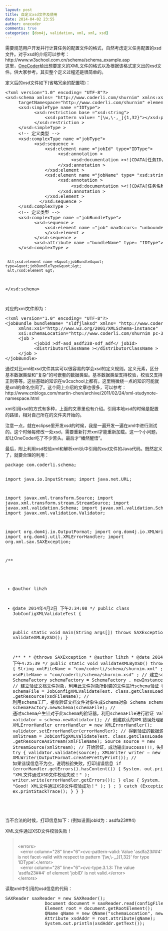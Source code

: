 ```yaml
---
layout: post
title: 自定义xsd文件及使用
date: 2014-04-02 23:55
author: onecoder
comments: true
categories: [dom4j, validation, xml, xml, xsd]
---
```

<p>
	需要规范用户开发并行计算任务的配置文件的格式，自然考虑定义任务配置的xsd文件。对于xsd的介绍可以参考：<br />
	http://www.w3school.com.cn/schema/schema_example.asp<br />
	这里，<a href="http://www.coderli.com">OneCoder</a>给出想要定义的XML文件的格式以及根据该格式定义出的xsd文件。供大家参考。其实整个定义过程还是很简单的。</p>
<p>
	定义后的xsd文件如下(省略冗余的配置项)：</p>
<pre class="brush:xml;first-line:1;pad-line-numbers:true;highlight:null;collapse:false;">
&lt;?xml version=&quot;1.0&quot; encoding= &quot;UTF-8&quot;?&gt;
&lt;xsd:schema xmlns= &quot;http://www.coderli.com/shurnim&quot; xmlns:xsd= &quot;http://www.w3.org/2001/XMLSchema&quot;
     targetNamespace=&quot;http://www.coderli.com/shurnim&quot; elementFormDefault=&quot;qualified&quot; &gt;
     &lt;xsd:simpleType name =&quot;IDType&quot;&gt;
           &lt;xsd:restriction base =&quot;xsd:string&quot;&gt;
               &lt;xsd:pattern value= &quot;[\w,\-,_]{1,32}&quot;&gt;&lt;/xsd:pattern &gt;
           &lt;/xsd:restriction &gt;
     &lt;/xsd:simpleType &gt;
     &lt;!-- 定义类型 --&gt;
     &lt;xsd:complexType name =&quot;jobType&quot;&gt;
           &lt;xsd:sequence &gt;
               &lt;xsd:element name =&quot;jobId&quot; type=&quot;IDType&quot;&gt;
                    &lt;xsd:annotation &gt;
                         &lt;xsd:documentation &gt;&lt;![CDATA[任务ID，唯一区别一个并行计算任务，必须唯一 ]]&gt;&lt;/xsd:documentation &gt;
                    &lt;/xsd:annotation &gt;
               &lt;/xsd:element &gt;
               &lt;xsd:element name =&quot;jobName&quot; type= &quot;xsd:string&quot; minOccurs =&quot;0&quot;&gt;
                    &lt;xsd:annotation &gt;
                         &lt;xsd:documentation &gt;&lt;![CDATA[任务名称，可选 ]]&gt;&lt;/xsd:documentation &gt;
                    &lt;/xsd:annotation &gt;
               &lt;/xsd:element &gt;
             &lt;/xsd:sequence &gt;
     &lt;/xsd:complexType &gt;
     &lt;!-- 定义类型 --&gt;
     &lt;xsd:complexType name =&quot;jobBundleType&quot;&gt;
           &lt;xsd:sequence &gt;
               &lt;xsd:element name =&quot;job&quot; maxOccurs= &quot;unbounded&quot; type=&quot;jobType&quot; &gt;
               &lt;/xsd:element &gt;
           &lt;/xsd:sequence &gt;
           &lt;xsd:attribute name =&quot;bundleName&quot; type= &quot;IDType&quot;&gt;&lt;/xsd:attribute &gt;
     &lt;/xsd:complexType &gt;


     &lt;xsd:element name =&quot;jobBundle&quot; type=&quot;jobBundleType&quot;&gt;
     &lt;/xsd:element &gt;
&lt;/xsd:schema&gt;

</pre>
<p>
	对应的xml文件即为：</p>
<pre class="brush:xml;first-line:1;pad-line-numbers:true;highlight:null;collapse:false;">
&lt;?xml version=&quot;1.0&quot; encoding= &quot;UTF-8&quot;?&gt;
&lt;jobBundle bundleName= &quot;sldfjlaksd&quot; xmlns= &quot;http://www.coderli.com/shurnim&quot;
     xmlns:xsi=&quot;http://www.w3.org/2001/XMLSchema-instance&quot;
     xsi:schemaLocation=&quot;http://www.coderli.com/shurnim pc-3.0.xsd&quot;&gt;
     &lt;job &gt;
           &lt;jobId &gt;df-asd_asdf238-sdf_adf&lt;/ jobId&gt;
           &lt;distributorClassName &gt;&lt;/distributorClassName &gt;
     &lt;/job &gt;
&lt;/jobBundle&gt;
</pre>
<p>
	通过对比xml和xsd文件其实可以很容易的学会xsd的定义规则。定义元素，区分基本数据类型和&quot;复杂&quot;的可嵌套的数据类型。基本数据类型支持校验，校验又支持正则等等。这些基础的知识在w3cschool上都有。这里稍微绕一点的知识可能就是xml的命名空间了。这个网上介绍的文章也很多，可以参考：http://www.cnblogs.com/martin-chen/archive/2011/02/24/xml-studynote-namespace.html</p>
<p>
	xml引用xsd的方式有多种，上面的文章里也有介绍。引用本地xsd的时候是配置的路径，相对自己所在的文件夹开始的。</p>
<p>
	注意一点，就在eclipse里开发xsd的时候，我是一遍开发一遍在xml中进行测试的。这个时候每修改一处xsd，需要重新打开xml才能重新加载。这一个小问题，却让OneCoder吃了不少苦头。最后才&ldquo;幡然醒悟&rdquo;。</p>
<p>
	最后，附上利用xsd校验xml和解析xml头中引用的xsd文件的Java代码。既然定义了，就要合理的利用：</p>
<pre class="brush:java;first-line:1;pad-line-numbers:true;highlight:null;collapse:false;">
package com.coderli.schema;


import java.io.InputStream;
import java.net.URL;


import javax.xml.transform.Source;
import javax.xml.transform.stream.StreamSource;
import javax.xml.validation.Schema;
import javax.xml.validation.SchemaFactory;
import javax.xml.validation.Validator;


import org.dom4j.io.OutputFormat;
import org.dom4j.io.XMLWriter;
import org.dom4j.util.XMLErrorHandler;
import org.xml.sax.SAXException;


/**
* @author lihzh
* @date 2014年4月2日 下午2:34:08
*/
public class JobConfigXMLValidateTest {


     public static void main(String args[]) throws SAXException {
           validateXMLByXSD();
     }


     /**
      *
      * @throws SAXException
      * @author lihzh
      * @date 2014年4月2日 下午4:25:39
      */
     public static void validateXMLByXSD() throws SAXException {
          String xmlFileName = &quot;com/coderli/schema/shurnim.xml&quot; ;
          String xsdFileName = &quot;com/coderli/schema/shurnim.xsd&quot; ;
           // 建立schema工厂
          SchemaFactory schemaFactory = SchemaFactory
                    . newInstance(&quot;http://www.w3.org/2001/XMLSchema&quot;);
           // 建立验证文档文件对象，利用此文件对象所封装的文件进行schema验证
          URL schemaFile = JobConfigXMLValidateTest. class.getClassLoader()
                   .getResource(xsdFileName);
           // 利用schema工厂，接收验证文档文件对象生成Schema对象
          Schema schema = schemaFactory.newSchema(schemaFile);
           // 通过Schema产生针对于此Schema的验证器，利用schenaFile进行验证
          Validator validator = schema.newValidator();
           // 创建默认的XML错误处理器
          XMLErrorHandler errorHandler = new XMLErrorHandler();
          validator.setErrorHandler(errorHandler);
           // 得到验证的数据源
          InputStream xmlStream = JobConfigXMLValidateTest. class.getClassLoader()
                   .getResourceAsStream(xmlFileName);
          Source source = new StreamSource(xmlStream);
           // 开始验证，成功输出success!!!，失败输出fail
           try {
              validator.validate(source);
              XMLWriter writer = new XMLWriter(OutputFormat.createPrettyPrint());
               // 如果错误信息不为空，说明校验失败，打印错误信息
               if (errorHandler.getErrors().hasContent()) {
                   System. out.println( &quot;XML文件通过XSD文件校验失败！&quot; );
                   writer.write(errorHandler.getErrors());
              } else {
                   System. out.println( &quot;Good! XML文件通过XSD文件校验成功！&quot; );
              }
              ;
          } catch (Exception ex) {
              ex.printStackTrace();
          }
     }
}

</pre>
<p>
	当不合法的时候，打印信息如下：(例如设置jobId为：asdfa23##4)</p>
<p>
	XML文件通过XSD文件校验失败！</p>
<blockquote>
	<p>
		<br />
		&lt;errors&gt;<br />
		&nbsp; &lt;error column=&quot;28&quot; line=&quot;6&quot;&gt;cvc-pattern-valid: Value &#39;asdfa23##4&#39; is not facet-valid with respect to pattern &#39;[\w,\-,_]{1,32}&#39; for type &#39;IDType&#39;.&lt;/error&gt;<br />
		&nbsp; &lt;error column=&quot;28&quot; line=&quot;6&quot;&gt;cvc-type.3.1.3: The value &#39;asdfa23##4&#39; of element &#39;jobID&#39; is not valid.&lt;/error&gt;<br />
		&lt;/errors&gt;</p>
</blockquote>
<p>
	读取xml中引用的xsd信息的代码：</p>
<pre class="brush:java;first-line:1;pad-line-numbers:true;highlight:null;collapse:false;">
SAXReader saxReader = new SAXReader();
               Document document = saxReader.read(configFile);
               Element root = document.getRootElement();
               QName qName = new QName(&quot;schemaLocation&quot;, new Namespace(&quot;xsi&quot;, &quot;http://www.w3.org/2001/XMLSchema-instance&quot;));
               Attribute xsdAddr = root.attribute(qName);
               System.out.println(xsdAddr.getText());
</pre>
<p>
	&nbsp;</p>

